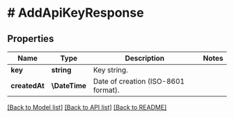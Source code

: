 # # AddApiKeyResponse

## Properties

Name | Type | Description | Notes
------------ | ------------- | ------------- | -------------
**key** | **string** | Key string. |
**createdAt** | **\DateTime** | Date of creation (ISO-8601 format). |

[[Back to Model list]](../../README.md#models) [[Back to API list]](../../README.md#endpoints) [[Back to README]](../../README.md)
